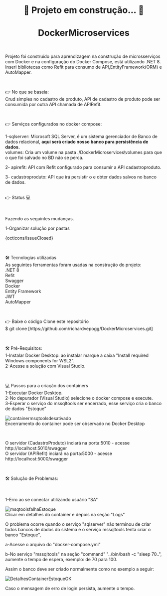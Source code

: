 <h1 align="center">🚧 Projeto em construção... 🚧</h1>

<h1 align="center">DockerMicroservices</h1> 

<br>
<p>Projeto foi construído para aprendizagem na construção de microsserviços com Docker e na configuração do Docker Compose, está utilizando .NET 8.
Inseri bibliotecas como Refit para consumo de API,EntityFramework(ORM) e AutoMapper.</p>
<br>

<p> 👉 No que se baseia:
<br>
Crud simples no cadastro de produto, API de cadastro de produto pode ser consumida por outra API chamada de APIRefit.</p>
<br>

<p>👉 Serviços configurados no docker compose:
<br>
<br>
1-sqlserver: Microsoft SQL Server, é um sistema gerenciador de Banco de dados relacional, <b>aqui será criado nosso banco para persistência de dados.</b>
<br>
volumes: Cria um volume na pasta ./DockerMicroservices\volumes para que o que foi salvado no BD não se perca.
<br> 

2- apirefit: API com Refit configurado para consumir a API cadastroproduto.
<br>

3- cadastroproduto: API que irá persistir o e obter dados salvos no banco de dados.
<br>
<br>
<p>👉 Status 💻</p>
<br>
<p>Fazendo as seguintes mudanças.</p>
<p>1-Organizar solução por pastas 

{octicons/issueClosed}

</p>

<br>

<p>🛠 Tecnologias utilizadas
<br>
As seguintes ferramentas foram usadas na construção do projeto:
<br>
.NET 8
<br>
Refit
<br>
Swagger
<br>
Docker
<br>
Entity Framework
<br>
JWT
<br>
AutoMapper
</p>

<br>
<p>👉 Baixe o código
Clone este repositório
<br>
$ git clone [https://github.com/richardvepogg/DockerMicroservices.git]
</p>
<br>

<p>🛠 Pré-Requisitos:
<br>
1-Instalar Docker Desktop: ao instalar marque a caixa "Install required Windows components for WSL2".
<br>  
2-Acesse a solução com Visual Studio.</p>
<br>

<p>💻 Passos para a criação dos containers
<br>  
1-Executar Docker Desktop.
<br>  
2-No depurador (Visual Studio) selecione o docker compose e execute.
<br>  
3-Esperar o serviço do mssqltools ser encerrado, esse serviço cria o banco de dados "Estoque"
<br>
  
![containermsqtoolsdesativado](https://github.com/richardvepogg/DockerMicroservices/assets/34971908/6689093b-d90a-480c-9034-aceae314d54f)
<br>
Encerramento do container pode ser observado no Docker Desktop
</p>
<br>
<p>O servidor (CadastroProduto) inciará na porta:5010 - acesse http://localhost:5010/swagger
 
<br>  
O servidor (APIRefit) inciará na porta:5000 - acesse http://localhost:5000/swagger</p>
<br>

<p>🛠 Solução de Problemas:</p> 
<br>
<p>1-Erro ao se conectar utilizando usuário "SA"</p>

![msqtoolsfalhaEstoque](https://github.com/richardvepogg/DockerMicroservices/assets/34971908/0a6da006-ebbd-472d-8b54-7d2c73d07d04)
<br>
Clicar em detalhes do container e depois na seção "Logs"
<br>
<p>O problema ocorre quando o serviço "sqlserver" não terminou de criar todos bancos de dados do sistema e o serviço mssqltools tenta criar o banco "Estoque",
<br>
<p>a-Acesse o arquivo do "docker-compose.yml"</p>
<p>b-No serviço "mssqltools" na seção "command" "../bin/bash -c "sleep 70..", aumente o tempo de espera, exemplo: de 70 para 100.</p>
<p>Assim o banco deve ser criado normalmente como no exemplo a seguir:</p>

![DetalhesContainerEstoqueOK](https://github.com/richardvepogg/DockerMicroservices/assets/34971908/e8231b66-ee4c-48f1-b27d-124baae87098)

<p>Caso o mensagem de erro de login persista, aumente o tempo.<p>

